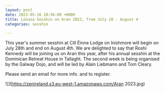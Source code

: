 ```yaml
---
layout: post
date: 2023-05-16 20:56:09 +0000
title: Lúnasa Sesshin on Aran 2023, from July 28 - August 4
categories: sesshin

---
```

This year's summer sesshin at Cill Éinne Lodge on Inishmore will begin on July 28th and end on August 4th. We are delighted to say that Roshi Kennedy will be joining us on Aran this year, after his annual sesshin at the Dominican Retreat House in Tallaght. The second week is being organised by the Galway Dojo, and will be led by Alain Liebmann and Tom Cleary.

Please send an email for more info. and to register.

![](https://zenireland.s3.eu-west-1.amazonaws.com/Aran 2023.jpg)
